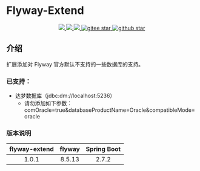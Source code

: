 # Flyway-Extend
<p align="center">	
	<a target="_blank" href="https://search.maven.org/search?q=g:%22com.github.mengweijin%22%20AND%20a:%22flyway-extend%22">
		<img src="https://img.shields.io/maven-central/v/com.github.mengweijin/flyway-extend" />
	</a>
	<a target="_blank" href="https://github.com/mengweijin/flyway-extend/blob/master/LICENSE">
		<img src="https://img.shields.io/badge/license-Apache2.0-blue.svg" />
	</a>
	<a target="_blank" href="https://www.oracle.com/technetwork/java/javase/downloads/index.html">
		<img src="https://img.shields.io/badge/JDK-8+-green.svg" />
	</a>
	<a target="_blank" href="https://gitee.com/mengweijin/flyway-extend/stargazers">
		<img src="https://gitee.com/mengweijin/flyway-extend/badge/star.svg?theme=dark" alt='gitee star'/>
	</a>
	<a target="_blank" href='https://github.com/mengweijin/flyway-extend'>
		<img src="https://img.shields.io/github/stars/mengweijin/flyway-extend.svg?style=social" alt="github star"/>
	</a>
</p>

## 介绍
扩展添加对 Flyway 官方默认不支持的一些数据库的支持。

### 已支持：
- 达梦数据库（jdbc:dm://localhost:5236）
  - 请勿添加如下参数：comOracle=true&databaseProductName=Oracle&compatibleMode=oracle

### 版本说明
| flyway-extend | flyway | Spring Boot |
|:-------------:|:------:|:-----------:|
|     1.0.1     | 8.5.13 |    2.7.2    |

